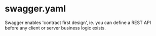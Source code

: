# swagger.yaml
Swagger enables 'contract first design', ie. you can define a REST API before any client or server business logic exists. 